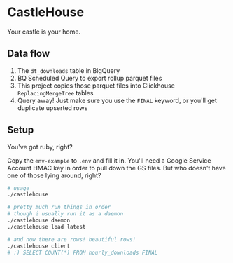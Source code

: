 # CastleHouse

Your castle is your home.

## Data flow

1. The `dt_downloads` table in BigQuery
2. BQ Scheduled Query to export rollup parquet files
3. This project copies those parquet files into Clickhouse `ReplacingMergeTree` tables
4. Query away! Just make sure you use the `FINAL` keyword, or you'll get duplicate upserted rows

## Setup

You've got ruby, right?

Copy the `env-example` to `.env` and fill it in. You'll need a Google Service Account HMAC key
in order to pull down the GS files. But who doesn't have one of those lying around, right?

```sh
# usage
./castlehouse

# pretty much run things in order
# though i usually run it as a daemon
./castlehouse daemon
./castlehouse load latest

# and now there are rows! beautiful rows!
./castlehouse client
# :) SELECT COUNT(*) FROM hourly_downloads FINAL
```
